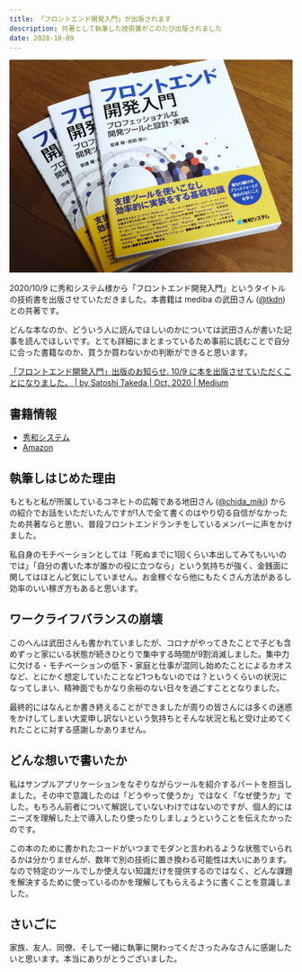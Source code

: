 ```yaml
---
title: 「フロントエンド開発入門」が出版されます
description: 共著として執筆した技術書がこのたび出版されました
date: 2020-10-09
---
```


![image_1](/images/posts/2020-10-09_01.jpg)

2020/10/9 に秀和システム様から「フロントエンド開発入門」というタイトルの技術書を出版させていただきました。本書籍は mediba の武田さん ([@tkdn](https://twitter.com/tkdn)) との共著です。

どんな本なのか、どういう人に読んでほしいのかについては武田さんが書いた記事を読んでほしいです。とても詳細にまとまっているため事前に読むことで自分に合った書籍なのか、買うか買わないかの判断ができると思います。

[「フロントエンド開発入門」出版のお知らせ\. 10/9 に本を出版させていただくことになりました。 \| by Satoshi Takeda \| Oct, 2020 \| Medium](https://medium.com/@tkdn/2642cb34d0e3)

## 書籍情報
* [秀和システム](https://www.shuwasystem.co.jp/book/9784798061771.html)
* [Amazon](https://www.amazon.co.jp/dp/4798061778/)

## 執筆しはじめた理由
もともと私が所属しているコネヒトの広報である地田さん ([@chida_miki](https://twitter.com/chida_miki)) からの紹介でお話をいただいたんですが1人で全て書くのはやり切る自信がなかったため共著ならと思い、普段フロントエンドランチをしているメンバーに声をかけました。

私自身のモチベーションとしては「死ぬまでに1回くらい本出してみてもいいのでは」「自分の書いた本が誰かの役に立つなら」という気持ちが強く、金銭面に関してはほとんど気にしていません。お金稼ぐなら他にもたくさん方法があるし効率のいい稼ぎ方もあると思います。

## ワークライフバランスの崩壊
このへんは武田さんも書かれていましたが、コロナがやってきたことで子ども含めずっと家にいる状態が続きひとりで集中する時間が9割消滅しました。集中力に欠ける・モチベーションの低下・家庭と仕事が混同し始めたことによるカオスなど、とにかく想定していたことなど1つもないのでは？というくらいの状況になってしまい、精神面でもかなり余裕のない日々を過ごすこととなりました。

最終的にはなんとか書き終えることができましたが周りの皆さんには多くの迷惑をかけしてしまい大変申し訳ないという気持ちとそんな状況と私と受け止めてくれたことに対する感謝しかありません。

## どんな想いで書いたか
私はサンプルアプリケーションをなぞりながらツールを紹介するパートを担当しました。その中で意識したのは「どうやって使うか」ではなく「なぜ使うか」でした。もちろん前者について解説していないわけではないのですが、個人的にはニーズを理解した上で導入したり使ったりしましょうということを伝えたかったのです。

この本のために書かれたコードがいつまでモダンと言われるような状態でいられるかは分かりませんが、数年で別の技術に置き換わる可能性は大いにあります。なので特定のツールでしか使えない知識だけを提供するのではなく、どんな課題を解決するために使っているのかを理解してもらえるように書くことを意識しました。

## さいごに
家族、友人、同僚、そして一緒に執筆に関わってくださったみなさんに感謝したいと思います。本当にありがとうございました。
